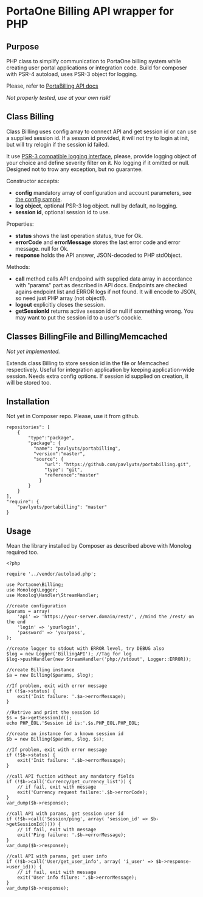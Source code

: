 # PortaOne Billing API wrapper for PHP

## Purpose

PHP class to simplify communication to PortaOne billing system while creating
user portal applications or integration code. Build for composer with PSR-4 autoload, uses PSR-3 object for logging.

Please, refer to [PortaBilling API docs](https://www.portaone.com/docs/PortaBilling_API.html)

*Not properly tested, use at your own risk!*

## Class Billing

Class Billling uses config array to connect API and get session id or can use a supplied session id. If a sesson id provided, it will not try to login at init, but will try relogin if the session id failed.

It use [PSR-3 compatible logging interface](https://www.php-fig.org/psr/psr-3/), please, provide logging object of your choice and define severity filter on it. No logging if it omitted or null. Designed not to trow any exception, but no guarantee.

Constructor accepts:
- **config** mandatory array of configuration and account parameters, see  [the config sample](https://github.com/pavlyuts/portabilling/blob/master/config.sample.php).
- **log object**, optional PSR-3 log object. null by default, no logging.
- **session id**, optional session id to use.

Properties:
- **status** shows the last operation status, true for Ok.
- **errorCode** and **errorMessage** stores the last error code and error message. null for Ok.
- **response** holds the API answer, JSON-decoded to PHP stdObject.

Methods:
- **call** method calls API endpoind with supplied data array in accordance with "params" part as described in API docs. Endpoints are checked agains endpoint list and ERROR logs if not found. It will encode to JSON, so need just PHP array (not object!).
- **logout** explicitly closes the session.
- **getSessionId** returns active sesson id or null if sonmething wrong. You may want to put the session id to a user's coockie.

## Classes BillingFile and BillingMemcached
*Not yet implemented.*

Extends class Billing to store session id in the file or Memcached respectively. Useful for integration application by keeping application-wide session. Needs extra config options. If session id supplied on creation, it will be stored too.


## Installation

Not yet in Composer repo. Please, use it from github.

    repositories": [
        {
            "type":"package",
            "package": {
              "name": "pavlyuts/portabilling",
              "version":"master",
              "source": {
                  "url": "https://github.com/pavlyuts/portabilling.git",
                  "type": "git",
                  "reference":"master"
                }
            }
        }
    ],
    "require": {
        "pavlyuts/portabilling": "master"
    }



## Usage
Mean the library installed by Composer as described above with Monolog required too.

```
<?php

require '../vendor/autoload.php';

use Portaone\Billing;
use Monolog\Logger;
use Monolog\Handler\StreamHandler;

//create configuration
$params = array(
    'api' => 'https://your-server.domain/rest/', //mind the /rest/ on the end
    'login' => 'yourlogin',
    'password' => 'yourpass',
); 

//create logger to stdout with ERROR level, try DEBUG also
$log = new Logger('BillingAPI'); //Tag for log
$log->pushHandler(new StreamHandler('php://stdout', Logger::ERROR));

//create Billing instance
$a = new Billing($params, $log);

//If problem, exit with error message
if (!$a->status) { 
    exit('Init failure: '.$a->errorMessage);
}

//Retrive and print the session id
$s = $a->getSessionId();
echo PHP_EOL.'Session id is:'.$s.PHP_EOL.PHP_EOL;

//create an instance for a known session id
$b = new Billing($params, $log, $s);

//If problem, exit with error message
if (!$b->status) { 
    exit('Init failure: '.$b->errorMessage);
}

//call API fuction without any mandatory fields
if (!$b->call('Currency/get_currency_list')) {
    // if fail, exit with message
    exit('Currency request failure:'.$b->errorCode); 
}
var_dump($b->response);

//call API with params, get session user id
if (!$b->call('Session/ping', array( 'session_id' => $b->getSessionId()))) {
    // if fail, exit with message
    exit('Ping failure: '.$b->errorMessage); 
}
var_dump($b->response);

//call API with params, get user info
if (!$b->call('User/get_user_info', array( 'i_user' => $b->response->user_id))) {
    // if fail, exit with message
    exit('User info filure: '.$b->errorMessage);
}
var_dump($b->response);
```







